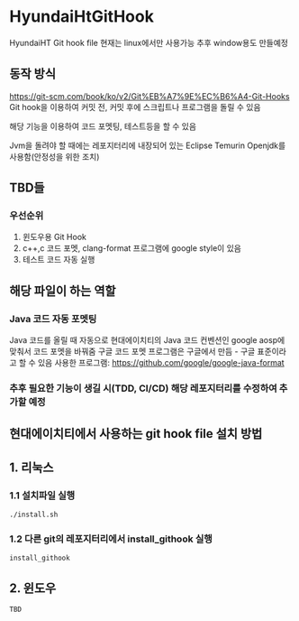 # HyundaiHtGitHook
HyundaiHT Git hook file
현재는 linux에서만 사용가능
추후 window용도 만들예정

## 동작 방식
https://git-scm.com/book/ko/v2/Git%EB%A7%9E%EC%B6%A4-Git-Hooks
Git hook을 이용하여 커밋 전, 커밋 후에 스크립트나 프로그램을 돌릴 수 있음

해당 기능을 이용하여 코드 포멧팅, 테스트등을 할 수 있음

Jvm을 돌려야 할 때에는 레포지터리에 내장되어 있는 Eclipse Temurin Openjdk를 사용함(안정성을 위한 조치)

## TBD들
### 우선순위
1. 윈도우용 Git Hook
2. c++,c 코드 포멧, clang-format 프로그램에 google style이 있음
3. 테스트 코드 자동 실행

## 해당 파일이 하는 역할
### Java 코드 자동 포멧팅
Java 코드를 올릴 때 자동으로 현대에이치티의 Java 코드 컨벤션인 google aosp에 맞춰서 코드 포멧을 바꿔줌
구글 코드 포멧 프로그램은 구글에서 만듬 - 구글 표준이라고 할 수 있음
사용한 프로그램: https://github.com/google/google-java-format

### 추후 필요한 기능이 생길 시(TDD, CI/CD) 해당 레포지터리를 수정하여 추가할 예정


## 현대에이치티에서 사용하는 git hook file 설치 방법
## 1. 리눅스
### 1.1 설치파일 실행 
    ./install.sh
### 1.2 다른 git의 레포지터리에서 install_githook 실행
    install_githook
## 2. 윈도우
    TBD

